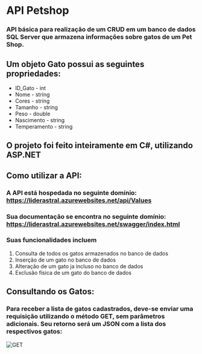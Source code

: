 # API Petshop

### API básica para realização de um CRUD em um banco de dados SQL Server que armazena informações sobre gatos de um Pet Shop.

## Um objeto Gato possui as seguintes propriedades:

+ ID_Gato - int
+ Nome - string
+ Cores - string
+ Tamanho - string
+ Peso - double
+ Nascimento - string
+ Temperamento - string
  
## O projeto foi feito inteiramente em C#, utilizando ASP.NET 

## Como utilizar a API:

### A API está hospedada no seguinte domínio: https://liderastral.azurewebsites.net/api/Values
### Sua documentação se encontra no seguinte domínio: https://liderastral.azurewebsites.net/swagger/index.html

### Suas funcionalidades incluem

1) Consulta de todos os gatos armazenados no banco de dados
2) Inserção de um gato no banco de dados
3) Alteração de um gato ja incluso no banco de dados
4) Exclusão física de um gato do banco de dados

## Consultando os Gatos:

### Para receber a lista de gatos cadastrados, deve-se enviar uma requisição utilizando o método GET, sem parâmetros adicionais. Seu retorno será um JSON com a lista dos respectivos gatos:

![GET](https://github.com/user-attachments/assets/dc981ae3-338e-4f72-a4fa-dd18a8c85df8)
